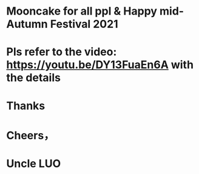 # Mooncake for all ppl & Happy mid-Autumn Festival 2021
# Pls refer to the video: https://youtu.be/DY13FuaEn6A with the details
# Thanks
# Cheers，
# Uncle LUO
